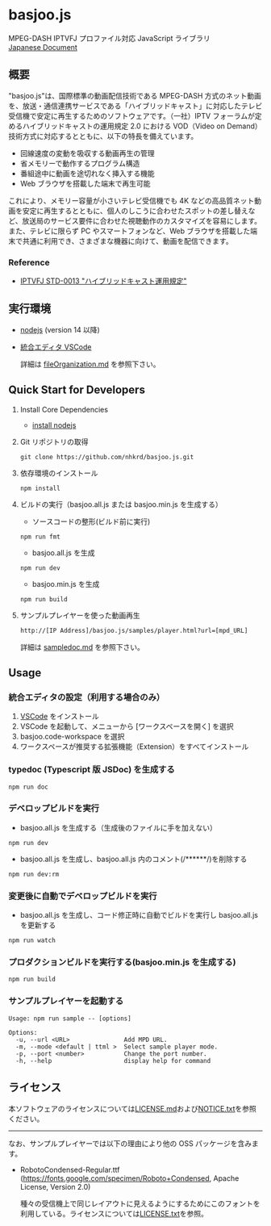 # basjoo.js

MPEG-DASH IPTVFJ プロファイル対応 JavaScript ライブラリ  
[Japanese Document](./README.md)

## 概要

"basjoo.js"は、国際標準の動画配信技術である MPEG-DASH 方式のネット動画を、放送・通信連携サービスである「ハイブリッドキャスト」に対応したテレビ受信機で安定に再生するためのソフトウェアです。（一社）IPTV フォーラムが定めるハイブリッドキャストの運用規定 2.0 における VOD（Video on Demand）技術方式に対応するとともに、以下の特長を備えています。

- 回線速度の変動を吸収する動画再生の管理
- 省メモリーで動作するプログラム構造
- 番組途中に動画を途切れなく挿入する機能
- Web ブラウザを搭載した端末で再生可能

これにより、メモリー容量が小さいテレビ受信機でも 4K などの高品質ネット動画を安定に再生するとともに、個人のしこうに合わせたスポットの差し替えなど、放送局のサービス要件に合わせた視聴動作のカスタマイズを容易にします。また、テレビに限らず PC やスマートフォンなど、Web ブラウザを搭載した端末で共通に利用でき、さまざまな機器に向けて、動画を配信できます。

### Reference

- [IPTVFJ STD-0013 "ハイブリッドキャスト運用規定"](https://www.iptvforum.jp/download/input.html)

## 実行環境

- [nodejs](https://nodejs.org/en/) (version 14 以降)
- [統合エディタ VSCode](https://azure.microsoft.com/ja-jp/products/visual-studio-code/)

  詳細は [fileOrganization.md](./fileOrganization.md) を参照下さい。

## Quick Start for Developers

1. Install Core Dependencies

   - [install nodejs](http://nodejs.org/)

2. Git リポジトリの取得

   ```shell
   git clone https://github.com/nhkrd/basjoo.js.git
   ```

3. 依存環境のインストール

   ```shell
   npm install
   ```

4. ビルドの実行（basjoo.all.js または basjoo.min.js を生成する）

   - ソースコードの整形(ビルド前に実行)

   ```shell
   npm run fmt
   ```

   - basjoo.all.js を生成

   ```shell
   npm run dev
   ```

   - basjoo.min.js を生成

   ```shell
   npm run build
   ```

5. サンプルプレイヤーを使った動画再生

   ```HTML browser
   http://[IP Address]/basjoo.js/samples/player.html?url=[mpd_URL]
   ```

   詳細は [sampledoc.md](./samples/sampledoc.md) を参照下さい。

## Usage

### 統合エディタの設定（利用する場合のみ）

1. [VSCode](https://azure.microsoft.com/ja-jp/products/visual-studio-code/) をインストール
2. VSCode を起動して、メニューから [ワークスペースを開く] を選択
3. basjoo.code-workspace を選択
4. ワークスペースが推奨する拡張機能（Extension）をすべてインストール

### typedoc (Typescript 版 JSDoc) を生成する

```shell
npm run doc
```

### デベロップビルドを実行

- basjoo.all.js を生成する（生成後のファイルに手を加えない）

```shell
npm run dev
```

- basjoo.all.js を生成し、basjoo.all.js 内のコメント(/\*\*\*\*\*\*/)を削除する

```shell
npm run dev:rm
```

### 変更後に自動でデベロップビルドを実行

- basjoo.all.js を生成し、コード修正時に自動でビルドを実行し basjoo.all.js を更新する

```shell
npm run watch
```

### プロダクションビルドを実行する(basjoo.min.js を生成する)

```shell
npm run build
```

### サンプルプレイヤーを起動する

```shell
Usage: npm run sample -- [options]

Options:
  -u, --url <URL>               Add MPD URL.
  -m, --mode <default | ttml >  Select sample player mode.
  -p, --port <number>           Change the port number.
  -h, --help                    display help for command

```

## ライセンス

本ソフトウェアのライセンスについては[LICENSE.md](./LICENSE.md)および[NOTICE.txt](./NOTICE.txt)を参照ください。

---

なお、サンプルプレイヤーでは以下の理由により他の OSS パッケージを含みます。

- RobotoCondensed-Regular.ttf (https://fonts.google.com/specimen/Roboto+Condensed, Apache License, Version 2.0)

  種々の受信機上で同じレイアウトに見えるようにするためにこのフォントを利用している。ライセンスについては[LICENSE.txt](./samples/fonts/LICENSE.txt)を参照。
